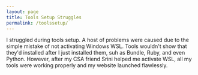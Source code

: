 ```yaml
---
layout: page
title: Tools Setup Struggles
permalink: /toolssetup/
---
```


I struggled during tools setup. A host of problems were caused due to the simple mistake of not activating Windows WSL.
Tools wouldn't show that they'd installed after I just installed them, suh as Bundle, Ruby, and even Python.
However, after my CSA friend Srini helped me activate WSL, all my tools were working properly and my website launched flawlessly.